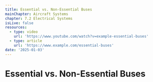 ```yaml
---
title: Essential vs. Non-Essential Buses
mainChapter: Aircraft Systems
chapter: 7.2 Electrical Systems
isLive: false
resources:
  - type: video
    url: 'https://www.youtube.com/watch?v=example-essential-buses'
  - type: article
    url: 'https://www.example.com/essential-buses'
date: '2025-01-03'
---
```


# Essential vs. Non-Essential Buses
